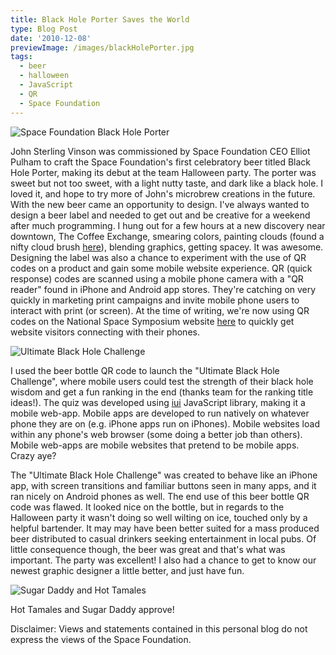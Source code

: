 ```yaml
---
title: Black Hole Porter Saves the World
type: Blog Post
date: '2010-12-08'
previewImage: /images/blackHolePorter.jpg
tags:
  - beer
  - halloween
  - JavaScript
  - QR
  - Space Foundation
---
```

![Space Foundation Black Hole Porter](/images/blackHolePorter.jpg)

John Sterling Vinson was commissioned by Space Foundation CEO Elliot Pulham to craft the Space Foundation's first celebratory beer titled Black Hole Porter, making its debut at the team Halloween party. The porter was sweet but not too sweet, with a light nutty taste, and dark like a black hole. I loved it, and hope to try more of John's microbrew creations in the future. With the new beer came an opportunity to design. I've always wanted to design a beer label and needed to get out and be creative for a weekend after much programming. I hung out for a few hours at a new discovery near downtown, The Coffee Exchange, smearing colors, painting clouds (found a nifty cloud brush [here](http://javierzhx.deviantart.com/art/Cloud-Brushes-34277964)), blending graphics, getting spacey. It was awesome. Designing the label was also a chance to experiment with the use of QR codes on a product and gain some mobile website experience. QR (quick response) codes are scanned using a mobile phone camera with a "QR reader" found in iPhone and Android app stores. They're catching on very quickly in marketing print campaigns and invite mobile phone users to interact with print (or screen). At the time of writing, we're now using QR codes on the National Space Symposium website [here](http://www.nationalspacesymposium.org/mobile-features) to quickly get website visitors connecting with their phones.

![Ultimate Black Hole Challenge](/images/blackHoleChallenge.jpg)

I used the beer bottle QR code to launch the "Ultimate Black Hole Challenge", where mobile users could test the strength of their black hole wisdom and get a fun ranking in the end (thanks team for the ranking title ideas!). The quiz was developed using [iui](http://code.google.com/p/iui/) JavaScript library, making it a mobile web-app. Mobile apps are developed to run natively on whatever phone they are on (e.g. iPhone apps run on iPhones). Mobile websites load within any phone's web browser (some doing a better job than others). Mobile web-apps are mobile websites that pretend to be mobile apps. Crazy aye?

The "Ultimate Black Hole Challenge" was created to behave like an iPhone app, with screen transitions and familiar buttons seen in many apps, and it ran nicely on Android phones as well. The end use of this beer bottle QR code was flawed. It looked nice on the bottle, but in regards to the Halloween party it wasn't doing so well wilting on ice, touched only by a helpful bartender. It may may have been better suited for a mass produced beer distributed to casual drinkers seeking entertainment in local pubs. Of little consequence though, the beer was great and that's what was important. The party was excellent! I also had a chance to get to know our newest graphic designer a little better, and just have fun.

![Sugar Daddy and Hot Tamales](/images/sugarDaddyHotTamales.jpg)

Hot Tamales and Sugar Daddy approve!

Disclaimer: Views and statements contained in this personal blog do not express the views of the Space Foundation.
